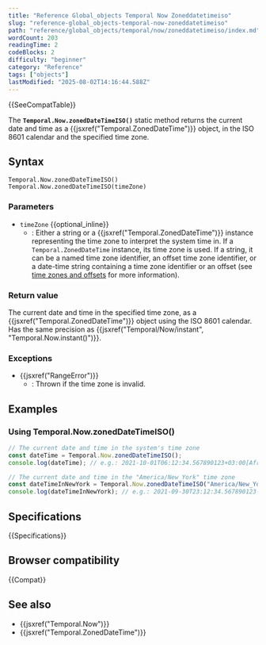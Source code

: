 ```yaml
---
title: "Reference Global_objects Temporal Now Zoneddatetimeiso"
slug: "reference-global_objects-temporal-now-zoneddatetimeiso"
path: "reference/global_objects/temporal/now/zoneddatetimeiso/index.md"
wordCount: 203
readingTime: 2
codeBlocks: 2
difficulty: "beginner"
category: "Reference"
tags: ["objects"]
lastModified: "2025-08-02T14:16:44.588Z"
---
```



{{SeeCompatTable}}

The **`Temporal.Now.zonedDateTimeISO()`** static method returns the current date and time as a {{jsxref("Temporal.ZonedDateTime")}} object, in the ISO 8601 calendar and the specified time zone.

## Syntax

```js-nolint
Temporal.Now.zonedDateTimeISO()
Temporal.Now.zonedDateTimeISO(timeZone)
```

### Parameters

- `timeZone` {{optional_inline}}
  - : Either a string or a {{jsxref("Temporal.ZonedDateTime")}} instance representing the time zone to interpret the system time in. If a `Temporal.ZonedDateTime` instance, its time zone is used. If a string, it can be a named time zone identifier, an offset time zone identifier, or a date-time string containing a time zone identifier or an offset (see [time zones and offsets](/en-US/docs/Web/JavaScript/Reference/Global_Objects/Temporal/ZonedDateTime#time_zones_and_offsets) for more information).

### Return value

The current date and time in the specified time zone, as a {{jsxref("Temporal.ZonedDateTime")}} object using the ISO 8601 calendar. Has the same precision as {{jsxref("Temporal/Now/instant", "Temporal.Now.instant()")}}.

### Exceptions

- {{jsxref("RangeError")}}
  - : Thrown if the time zone is invalid.

## Examples

### Using Temporal.Now.zonedDateTimeISO()

```js
// The current date and time in the system's time zone
const dateTime = Temporal.Now.zonedDateTimeISO();
console.log(dateTime); // e.g.: 2021-10-01T06:12:34.567890123+03:00[Africa/Nairobi]

// The current date and time in the "America/New_York" time zone
const dateTimeInNewYork = Temporal.Now.zonedDateTimeISO("America/New_York");
console.log(dateTimeInNewYork); // e.g.: 2021-09-30T23:12:34.567890123-04:00[America/New_York]
```

## Specifications

{{Specifications}}

## Browser compatibility

{{Compat}}

## See also

- {{jsxref("Temporal.Now")}}
- {{jsxref("Temporal.ZonedDateTime")}}
